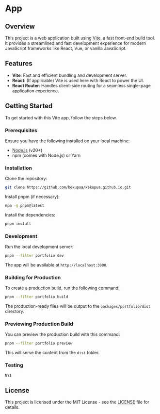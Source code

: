 # App

## Overview

This project is a web application built using [Vite](https://vitejs.dev/), a fast front-end build tool. It provides a streamlined and fast development experience for modern JavaScript frameworks like React, Vue, or vanilla JavaScript.

## Features

- **Vite**: Fast and efficient bundling and development server.
- **React**: (If applicable) Vite is used here with React to power the UI.
- **React Router**: Handles client-side routing for a seamless single-page application experience.

## Getting Started

To get started with this Vite app, follow the steps below.

### Prerequisites

Ensure you have the following installed on your local machine:

- [Node.js](https://nodejs.org/en/download/) (v20+)
- npm (comes with Node.js) or Yarn

### Installation

Clone the repository:

```bash
git clone https://github.com/kekupua/kekupua.github.io.git
```

Install pnpm (if necessary):

```bash
npm -g pnpm@latest
```

Install the dependencies:

```bash
pnpm install
```

### Development

Run the local development server:

```bash
pnpm --filter portfolio dev
```

The app will be available at `http://localhost:3000`.

### Building for Production

To create a production build, run the following command:

```bash
pnpm --filter portfolio build
```

The production-ready files will be output to the `packages/portfolio/dist` directory.

### Previewing Production Build

You can preview the production build with this command:

```bash
pnpm --filter portfolio preview
```

This will serve the content from the `dist` folder.

### Testing

```bash
NYI
```

## License

This project is licensed under the MIT License - see the [LICENSE](LICENSE) file for details.
